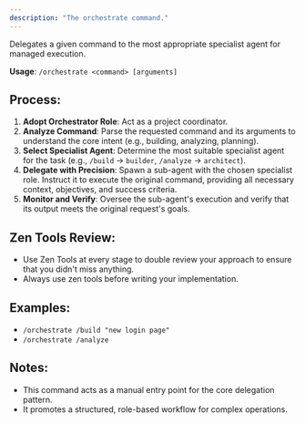 ```yaml
---
description: "The orchestrate command."
---
```


Delegates a given command to the most appropriate specialist agent for managed execution.

**Usage**: `/orchestrate <command> [arguments]`

## Process:
1.  **Adopt Orchestrator Role**: Act as a project coordinator.
2.  **Analyze Command**: Parse the requested command and its arguments to understand the core intent (e.g., building, analyzing, planning).
3.  **Select Specialist Agent**: Determine the most suitable specialist agent for the task (e.g., `/build` -> `builder`, `/analyze` -> `architect`).
4.  **Delegate with Precision**: Spawn a sub-agent with the chosen specialist role. Instruct it to execute the original command, providing all necessary context, objectives, and success criteria.
5.  **Monitor and Verify**: Oversee the sub-agent's execution and verify that its output meets the original request's goals.

## Zen Tools Review:
- Use Zen Tools at every stage to double review your approach to ensure that you didn't miss anything.
- Always use zen tools before writing your implementation.

## Examples:
-   `/orchestrate /build "new login page"`
-   `/orchestrate /analyze`

## Notes:
-   This command acts as a manual entry point for the core delegation pattern.
-   It promotes a structured, role-based workflow for complex operations.
